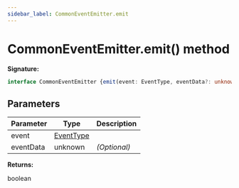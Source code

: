 ```yaml
---
sidebar_label: CommonEventEmitter.emit
---
```

# CommonEventEmitter.emit() method

**Signature:**

```typescript
interface CommonEventEmitter {emit(event: EventType, eventData?: unknown): boolean;}
```

## Parameters

|  Parameter | Type | Description |
|  --- | --- | --- |
|  event | [EventType](./puppeteer.eventtype.md) |  |
|  eventData | unknown | <i>(Optional)</i> |

**Returns:**

boolean

